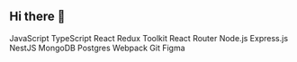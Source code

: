 ## Hi there 👋

JavaScript TypeScript React Redux Toolkit React Router Node.js Express.js NestJS MongoDB Postgres   Webpack Git Figma
<!--
**insuperposition101/insuperposition101** is a ✨ _special_ ✨ repository because its `README.md` (this file) appears on your GitHub profile.

Here are some ideas to get you started:
JavaScript TypeScript React Redux Toolkit React Router Node.js Express.js NestJS MongoDB Postgres   Webpack Git Figma


- 🔭 I’m currently working on ...
- 🌱 I’m currently learning ...
- 👯 I’m looking to collaborate on ...
- 🤔 I’m looking for help with ...
- 💬 Ask me about ...
- 📫 How to reach me: ...
- 😄 Pronouns: ...
- ⚡ Fun fact: ...
-->
